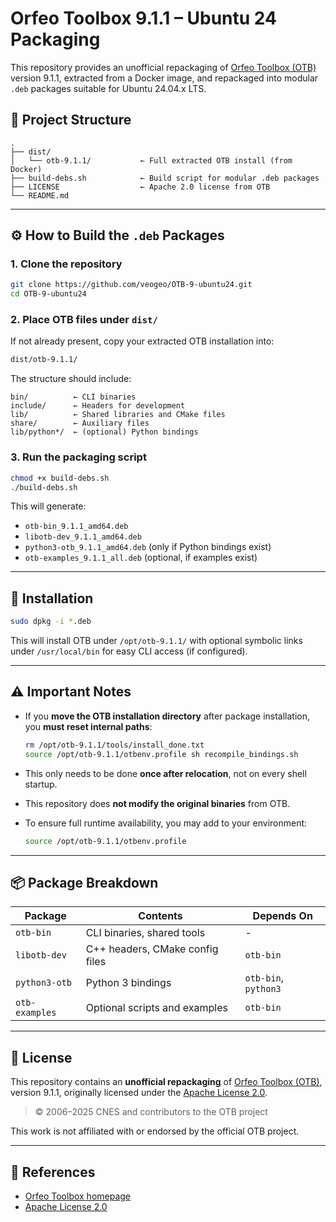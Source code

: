 # Orfeo Toolbox 9.1.1 – Ubuntu 24 Packaging

This repository provides an unofficial repackaging of [Orfeo Toolbox (OTB)](https://www.orfeo-toolbox.org) version 9.1.1, extracted from a Docker image, and repackaged into modular `.deb` packages suitable for Ubuntu 24.04.x LTS.

## 🧱 Project Structure

```
.
├── dist/
│   └── otb-9.1.1/           ← Full extracted OTB install (from Docker)
├── build-debs.sh            ← Build script for modular .deb packages
├── LICENSE                  ← Apache 2.0 license from OTB
└── README.md
```

---

## ⚙️ How to Build the `.deb` Packages

### 1. Clone the repository

```bash
git clone https://github.com/veogeo/OTB-9-ubuntu24.git
cd OTB-9-ubuntu24
```

### 2. Place OTB files under `dist/`

If not already present, copy your extracted OTB installation into:

```bash
dist/otb-9.1.1/
```

The structure should include:

```
bin/          ← CLI binaries
include/      ← Headers for development
lib/          ← Shared libraries and CMake files
share/        ← Auxiliary files
lib/python*/  ← (optional) Python bindings
```

### 3. Run the packaging script

```bash
chmod +x build-debs.sh
./build-debs.sh
```

This will generate:

- `otb-bin_9.1.1_amd64.deb`
- `libotb-dev_9.1.1_amd64.deb`
- `python3-otb_9.1.1_amd64.deb` (only if Python bindings exist)
- `otb-examples_9.1.1_all.deb` (optional, if examples exist)

---

## 🧪 Installation

```bash
sudo dpkg -i *.deb
```

This will install OTB under `/opt/otb-9.1.1/` with optional symbolic links under `/usr/local/bin` for easy CLI access (if configured).

---

## ⚠️ Important Notes

- If you **move the OTB installation directory** after package installation, you **must reset internal paths**:

  ```bash
  rm /opt/otb-9.1.1/tools/install_done.txt
  source /opt/otb-9.1.1/otbenv.profile sh recompile_bindings.sh
  ```

- This only needs to be done **once after relocation**, not on every shell startup.

- This repository does **not modify the original binaries** from OTB.

- To ensure full runtime availability, you may add to your environment:

  ```bash
  source /opt/otb-9.1.1/otbenv.profile 
  ```

---

## 📦 Package Breakdown

| Package         | Contents                        | Depends On           |
|-----------------|---------------------------------|----------------------|
| `otb-bin`       | CLI binaries, shared tools      | -                    |
| `libotb-dev`    | C++ headers, CMake config files | `otb-bin`            |
| `python3-otb`   | Python 3 bindings               | `otb-bin`, `python3` |
| `otb-examples`  | Optional scripts and examples   | `otb-bin`            |

---

## 📄 License

This repository contains an **unofficial repackaging** of [Orfeo Toolbox (OTB)](https://www.orfeo-toolbox.org), version 9.1.1, originally licensed under the [Apache License 2.0](https://www.apache.org/licenses/LICENSE-2.0).

> © 2006–2025 CNES and contributors to the OTB project

This work is not affiliated with or endorsed by the official OTB project.

---

## 🔗 References

- [Orfeo Toolbox homepage](https://www.orfeo-toolbox.org)
- [Apache License 2.0](https://www.apache.org/licenses/LICENSE-2.0)
